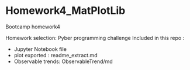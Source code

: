 # Homework4_MatPlotLib
Bootcamp homework4

Homework selection: Pyber programming challenge
Included in this repo : 
  - Jupyter Notebook file
  - plot exported : readme_extract.md
  - Observable trends: ObservableTrend/md
  
